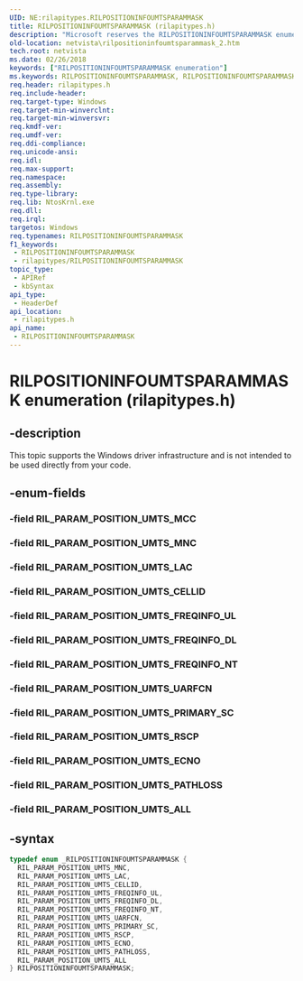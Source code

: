 ```yaml
---
UID: NE:rilapitypes.RILPOSITIONINFOUMTSPARAMMASK
title: RILPOSITIONINFOUMTSPARAMMASK (rilapitypes.h)
description: "Microsoft reserves the RILPOSITIONINFOUMTSPARAMMASK enumeration for internal use only. Don't use this enumeration in your code."
old-location: netvista\rilpositioninfoumtsparammask_2.htm
tech.root: netvista
ms.date: 02/26/2018
keywords: ["RILPOSITIONINFOUMTSPARAMMASK enumeration"]
ms.keywords: RILPOSITIONINFOUMTSPARAMMASK, RILPOSITIONINFOUMTSPARAMMASK enumeration [Network Drivers Starting with Windows Vista], RIL_PARAM_POSITION_UMTS_ALL, RIL_PARAM_POSITION_UMTS_CELLID, RIL_PARAM_POSITION_UMTS_ECNO, RIL_PARAM_POSITION_UMTS_FREQINFO_DL, RIL_PARAM_POSITION_UMTS_FREQINFO_NT, RIL_PARAM_POSITION_UMTS_FREQINFO_UL, RIL_PARAM_POSITION_UMTS_LAC, RIL_PARAM_POSITION_UMTS_MNC, RIL_PARAM_POSITION_UMTS_PATHLOSS, RIL_PARAM_POSITION_UMTS_PRIMARY_SC, RIL_PARAM_POSITION_UMTS_RSCP, RIL_PARAM_POSITION_UMTS_UARFCN, netvista.rilpositioninfoumtsparammask_2, rilapitypes/RILPOSITIONINFOUMTSPARAMMASK, rilapitypes/RIL_PARAM_POSITION_UMTS_ALL, rilapitypes/RIL_PARAM_POSITION_UMTS_CELLID, rilapitypes/RIL_PARAM_POSITION_UMTS_ECNO, rilapitypes/RIL_PARAM_POSITION_UMTS_FREQINFO_DL, rilapitypes/RIL_PARAM_POSITION_UMTS_FREQINFO_NT, rilapitypes/RIL_PARAM_POSITION_UMTS_FREQINFO_UL, rilapitypes/RIL_PARAM_POSITION_UMTS_LAC, rilapitypes/RIL_PARAM_POSITION_UMTS_MNC, rilapitypes/RIL_PARAM_POSITION_UMTS_PATHLOSS, rilapitypes/RIL_PARAM_POSITION_UMTS_PRIMARY_SC, rilapitypes/RIL_PARAM_POSITION_UMTS_RSCP, rilapitypes/RIL_PARAM_POSITION_UMTS_UARFCN
req.header: rilapitypes.h
req.include-header: 
req.target-type: Windows
req.target-min-winverclnt: 
req.target-min-winversvr: 
req.kmdf-ver: 
req.umdf-ver: 
req.ddi-compliance: 
req.unicode-ansi: 
req.idl: 
req.max-support: 
req.namespace: 
req.assembly: 
req.type-library: 
req.lib: NtosKrnl.exe
req.dll: 
req.irql: 
targetos: Windows
req.typenames: RILPOSITIONINFOUMTSPARAMMASK
f1_keywords:
 - RILPOSITIONINFOUMTSPARAMMASK
 - rilapitypes/RILPOSITIONINFOUMTSPARAMMASK
topic_type:
 - APIRef
 - kbSyntax
api_type:
 - HeaderDef
api_location:
 - rilapitypes.h
api_name:
 - RILPOSITIONINFOUMTSPARAMMASK
---
```


# RILPOSITIONINFOUMTSPARAMMASK enumeration (rilapitypes.h)


## -description

This topic supports the Windows driver infrastructure and is not intended to be used directly from your code.

## -enum-fields

### -field RIL_PARAM_POSITION_UMTS_MCC

### -field RIL_PARAM_POSITION_UMTS_MNC

### -field RIL_PARAM_POSITION_UMTS_LAC

### -field RIL_PARAM_POSITION_UMTS_CELLID

### -field RIL_PARAM_POSITION_UMTS_FREQINFO_UL

### -field RIL_PARAM_POSITION_UMTS_FREQINFO_DL

### -field RIL_PARAM_POSITION_UMTS_FREQINFO_NT

### -field RIL_PARAM_POSITION_UMTS_UARFCN

### -field RIL_PARAM_POSITION_UMTS_PRIMARY_SC

### -field RIL_PARAM_POSITION_UMTS_RSCP

### -field RIL_PARAM_POSITION_UMTS_ECNO

### -field RIL_PARAM_POSITION_UMTS_PATHLOSS

### -field RIL_PARAM_POSITION_UMTS_ALL

## -syntax

```cpp
typedef enum _RILPOSITIONINFOUMTSPARAMMASK {
  RIL_PARAM_POSITION_UMTS_MNC,
  RIL_PARAM_POSITION_UMTS_LAC,
  RIL_PARAM_POSITION_UMTS_CELLID,
  RIL_PARAM_POSITION_UMTS_FREQINFO_UL,
  RIL_PARAM_POSITION_UMTS_FREQINFO_DL,
  RIL_PARAM_POSITION_UMTS_FREQINFO_NT,
  RIL_PARAM_POSITION_UMTS_UARFCN,
  RIL_PARAM_POSITION_UMTS_PRIMARY_SC,
  RIL_PARAM_POSITION_UMTS_RSCP,
  RIL_PARAM_POSITION_UMTS_ECNO,
  RIL_PARAM_POSITION_UMTS_PATHLOSS,
  RIL_PARAM_POSITION_UMTS_ALL
} RILPOSITIONINFOUMTSPARAMMASK;
```

